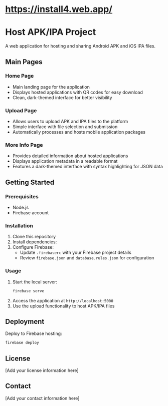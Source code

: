 # https://install4.web.app/


# Host APK/IPA Project

A web application for hosting and sharing Android APK and iOS IPA files.

## Main Pages

### Home Page
- Main landing page for the application
- Displays hosted applications with QR codes for easy download
- Clean, dark-themed interface for better visibility

### Upload Page
- Allows users to upload APK and IPA files to the platform
- Simple interface with file selection and submission
- Automatically processes and hosts mobile application packages

### More Info Page
- Provides detailed information about hosted applications
- Displays application metadata in a readable format
- Features a dark-themed interface with syntax highlighting for JSON data

## Getting Started

### Prerequisites
- Node.js
- Firebase account

### Installation
1. Clone this repository
2. Install dependencies:
   <!-- ```bash -->
   <!-- cd upload-bot -->
   <!-- npm install -->
   <!-- ``` -->
3. Configure Firebase:
   - Update `.firebaserc` with your Firebase project details
   - Review `firebase.json` and `database.rules.json` for configuration

### Usage

1. Start the local server:
   ```bash
   firebase serve
   ```
2. Access the application at `http://localhost:5000`
3. Use the upload functionality to host APK/IPA files

## Deployment

Deploy to Firebase hosting:

```bash
firebase deploy
```

## License

[Add your license information here]

## Contact

[Add your contact information here]